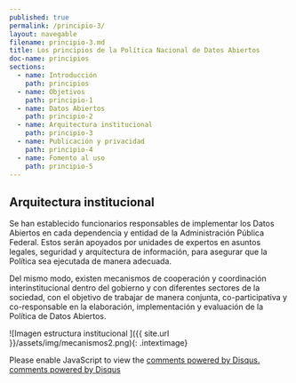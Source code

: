 ```yaml
---
published: true
permalink: /principio-3/
layout: navegable
filename: principio-3.md
title: Los principios de la Política Nacional de Datos Abiertos
doc-name: principios
sections:
  - name: Introducción
    path: principios
  - name: Objetivos
    path: principio-1
  - name: Datos Abiertos
    path: principio-2
  - name: Arquitectura institucional
    path: principio-3
  - name: Publicación y privacidad
    path: principio-4
  - name: Fomento al uso
    path: principio-5
---
```


## Arquitectura institucional

Se han establecido funcionarios responsables de implementar los Datos Abiertos en cada dependencia y entidad de la Administración Pública Federal. Estos serán apoyados por unidades de expertos en asuntos legales, seguridad y arquitectura de información, para asegurar que la Política sea ejecutada de manera adecuada.

Del mismo modo, existen mecanismos de cooperación y coordinación interinstitucional dentro del gobierno y con diferentes sectores de la sociedad, con el objetivo de trabajar de manera conjunta, co-participativa y co-responsable en la elaboración, implementación y evaluación de la Política de Datos Abiertos.

![Imagen estructura institucional ]({{ site.url }}/assets/img/mecanismos2.png){: .intextimage}



<div id="disqus_thread"></div>
<script type="text/javascript">
/* * * CONFIGURATION VARIABLES: EDIT BEFORE PASTING INTO YOUR WEBPAGE * * */
var disqus_shortname = 'mexicoabierto'; // required: replace example with your forum shortname
var disqus_identifier = 'principio-3';
var disqus_title = 'Arquitectura';
var disqus_url = 'http://mxabierto.github.io/iniciativa-datos-abiertos/principio-3';
/* * * DON'T EDIT BELOW THIS LINE * * */
(function() {
var dsq = document.createElement('script'); dsq.type = 'text/javascript'; dsq.async = true;
dsq.src = '//' + disqus_shortname + '.disqus.com/embed.js';
(document.getElementsByTagName('head')[0] || document.getElementsByTagName('body')[0]).appendChild(dsq);
})();
</script>
<noscript>Please enable JavaScript to view the <a href="http://disqus.com/?ref_noscript">comments powered by Disqus.</a></noscript>
<a href="http://disqus.com" class="dsq-brlink">comments powered by <span class="logo-disqus">Disqus</span></a>
